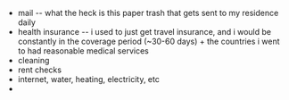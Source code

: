 
- mail -- what the heck is this paper trash that gets sent to my residence daily
- health insurance -- i used to just get travel insurance, and i would be constantly in the coverage period (~30-60 days) + the countries i went to had reasonable medical services
- cleaning
- rent checks
- internet, water, heating, electricity, etc
- 